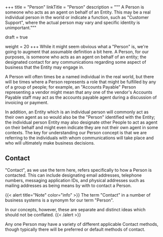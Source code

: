 +++
title = "Person"
linkTitle = "Person"
description = """
A Person is someone who acts as an agent on behalf of an Entity. This may be a real individual
person in the world or indicate a function, such as "Customer Support", where the actual person
may vary and specific identity is unimportant."""

draft = true

weight = 20
+++
While it might seem obvious what a "Person" is, we're going to augment that assumable definition a
bit here.  A Person, for our purposes, is someone who acts as an agent on behalf of an entity; the
designated contact for any communications regarding some aspect of business that the Entity may
engage in.

A Person will often times be a named individual in the real world, but there will be
times where a Person represents a role that might be fulfilled by any of a group of people; for
example, an "Accounts Payable" Person representing a vendor might mean that any one of the
vendor's Accounts Payable staff may act as the accounts payable agent during a discussion of
invoicing or payment.

In addition, an Entity which is an individual person will commonly act as their own agent as so
would also be the "Person" identified with the Entity; the individual person Entity may also
designate other People to act as agent on their behalf and might even indicate they are not their
own agent in some contexts.  The key for understanding our Person concept is that we are referring
to the individuals with whom communications will take place and who will ultimately make business
decisions.

## Contact

"Contact", as we use the term here, refers specifically to how a Person is contacted. This can
include designating email addresses, telephone numbers, messaging application IDs, and physical
 addresses such as mailing addresses as being means by with to contact a Person.

{{< alert title="Note" color="info" >}}
The term "Contact" in a number of business systems is a synonym for our term "Person".

In our concepts, however, these are separate and distinct ideas which should not be conflated.
{{< /alert >}}

Any one Person may have a variety of different applicable Contact methods, though typically there
will be preferred or default methods of contact.